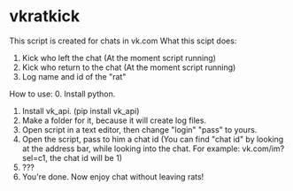 # vkratkick
This script is created for chats in vk.com
What this scipt does:
  1. Kick who left the chat (At the moment script running)
  2. Kick who return to the chat (At the moment script running)
  3. Log name and id of the "rat"
  

How to use:
  0. Install python.
  1. Install vk_api. (pip install vk_api)
  2. Make a folder for it, because it will create log files.
  3. Open script in a text editor, then change "login" "pass" to yours.
  4. Open the script, pass to him a chat id (You can find "chat id" by looking at the address bar, while looking into the chat. For example: vk.com/im?sel=c1, the chat id will be 1)
  5. ???
  6. You're done. Now enjoy chat without leaving rats! 
